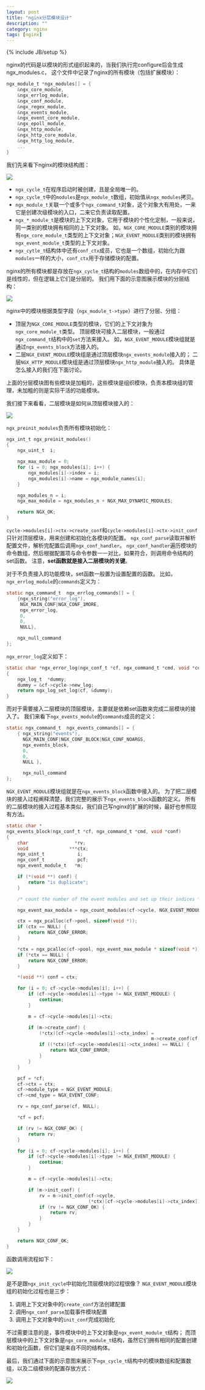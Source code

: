 ```yaml
---
layout: post
title: "nginx分层模块设计"
description: ""
category: nginx
tags: [nginx]
---
```

{% include JB/setup %}

nginx的代码是以模块的形式组织起来的，当我们执行完configure后会生成ngx_modules.c，
这个文件中记录了nginx的所有模块（包括扩展模块）：

``` c
ngx_module_t *ngx_modules[] = {
    &ngx_core_module,
    &ngx_errlog_module,
    &ngx_conf_module,
    &ngx_regex_module,
    &ngx_events_module,
    &ngx_event_core_module,
    &ngx_epoll_module,
    &ngx_http_module,
    &ngx_http_core_module,
    &ngx_http_log_module,
    ...
}
```

我们先来看下nginx的模块结构图：

![](https://raw.githubusercontent.com/ruleless/ngx_port_map/master/doc/class.png)

  * `ngx_cycle_t`在程序启动时被创建，且是全局唯一的。
  * `ngx_cycle_t`中的`modules`是`ngx_module_t`数组，初始值从`ngx_modules`拷贝。
  * `ngx_module_t`关联一个或多个`ngx_command_t`对象，这个对象大有用处，一来它是创建次级模块的入口，二来它负责读取配置。
  * `ngx_*_module_t`是模块的上下文对象，它用于模块的个性化定制，一般来说，同一类别的模块拥有相同的上下文对象。
     如，`NGX_CORE_MODULE`类别的模块拥有`ngx_core_module_t`类型的上下文对象；`NGX_EVENT_MODULE`类别的模块拥有`ngx_event_module_t`类型的上下文对象。
  * `ngx_cytle_t`结构体中还有`conf_ctx`成员，它也是一个数组，初始化为跟`modules`一样的大小，`conf_ctx`用于存储模块的配置。

nginx的所有模块都是存放在`ngx_cycle_t`结构的`modules`数组中的，在内存中它们是线性的，但在逻辑上它们是分层的。
我们用下面的示意图展示模块的分层结构：

![](https://raw.githubusercontent.com/ruleless/ngx_port_map/master/doc/layer.png)

nginx中的模块根据类型字段（`ngx_module_t->type`）进行了分层、分组：

  * 顶层为`NGX_CORE_MODULE`类型的模块，它们的上下文对象为`ngx_core_module_t`类型。
    顶层模块可接入二层模块，一般通过`ngx_command_t`结构中的`set`方法来接入。
	如，`NGX_EVENT_MODULE`模块组就是通过`ngx_events_block`方法接入的。
  * 二层`NGX_EVENT_MODULE`模块组是通过顶层模块`ngx_events_module`接入的；
    二层`NGX_HTTP_MODULE`模块组是通过顶层模块`ngx_http_module`接入的。
	具体是怎么接入的我们在下面讨论。

上面的分层模块图有些模块是加粗的，这些模块是组织模块，负责本模块组的管理，未加粗的则是实际干活的功能模块。

我们接下来看看，二层模块是如何从顶层模块接入的：

![](https://raw.githubusercontent.com/ruleless/ngx_port_map/master/doc/control-flow.png)

`ngx_preinit_modules`负责所有模块初始化：

``` c
ngx_int_t ngx_preinit_modules()
{
    ngx_uint_t  i;

    ngx_max_module = 0;
    for (i = 0; ngx_modules[i]; i++) {
        ngx_modules[i]->index = i;
        ngx_modules[i]->name = ngx_module_names[i];
    }

    ngx_modules_n = i;
    ngx_max_module = ngx_modules_n + NGX_MAX_DYNAMIC_MODULES;

    return NGX_OK;
}
```

`cycle->modules[i]->ctx->create_conf`和`cycle->modules[i]->ctx->init_conf`只针对顶层模块，用来创建和初始化各模块的配置。
`ngx_conf_parse`读取并解析配置文件，解析完配置后调用`ngx_conf_handler`。
`ngx_conf_handler`遍历模块的命令数组，然后根据配置项与命令参数一一对比，如果符合，则调用命令结构的set函数。
注意，**set函数就是接入二层模块的关键**。

对于不负责接入的功能模块，set函数一般置为设置配置的函数。
比如，`ngx_errlog_module`的`commands`定义为：

``` c
static ngx_command_t  ngx_errlog_commands[] = {
    {ngx_string("error_log"),
     NGX_MAIN_CONF|NGX_CONF_1MORE,
     ngx_error_log,
     0,
     0,
     NULL},

    ngx_null_command
};
```

`ngx_error_log`定义如下：

``` c
static char *ngx_error_log(ngx_conf_t *cf, ngx_command_t *cmd, void *conf)
{
    ngx_log_t  *dummy;
    dummy = &cf->cycle->new_log;
    return ngx_log_set_log(cf, &dummy);
}
```

而对于需要接入二层模块的顶层模块，主要就是依赖set函数来完成二层模块的接入了。
我们来看下`ngx_events_module`的`commands`成员的定义：

``` c
static ngx_command_t  ngx_events_commands[] = {
    { ngx_string("events"),
      NGX_MAIN_CONF|NGX_CONF_BLOCK|NGX_CONF_NOARGS,
      ngx_events_block,
      0,
      0,
      NULL },

      ngx_null_command
};
```

`NGX_EVENT_MODULE`模块组就是在`ngx_events_block`函数中接入的。
为了把二层模块的接入过程阐释清楚，我们完整的展示下`ngx_events_block`函数的定义。
所有的二层模块的接入过程基本类似，我们自己写nginx的扩展的时候，最好也参照现有方法。

``` c
static char *
ngx_events_block(ngx_conf_t *cf, ngx_command_t *cmd, void *conf)
{
    char                 *rv;
    void               ***ctx;
    ngx_uint_t            i;
    ngx_conf_t            pcf;
    ngx_event_module_t   *m;

    if (*(void **) conf) {
        return "is duplicate";
    }

    /* count the number of the event modules and set up their indices */

    ngx_event_max_module = ngx_count_modules(cf->cycle, NGX_EVENT_MODULE);

    ctx = ngx_pcalloc(cf->pool, sizeof(void *));
    if (ctx == NULL) {
        return NGX_CONF_ERROR;
    }

    *ctx = ngx_pcalloc(cf->pool, ngx_event_max_module * sizeof(void *));
    if (*ctx == NULL) {
        return NGX_CONF_ERROR;
    }

    *(void **) conf = ctx;

    for (i = 0; cf->cycle->modules[i]; i++) {
        if (cf->cycle->modules[i]->type != NGX_EVENT_MODULE) {
            continue;
        }

        m = cf->cycle->modules[i]->ctx;

        if (m->create_conf) {
            (*ctx)[cf->cycle->modules[i]->ctx_index] =
                                                     m->create_conf(cf->cycle);
            if ((*ctx)[cf->cycle->modules[i]->ctx_index] == NULL) {
                return NGX_CONF_ERROR;
            }
        }
    }

    pcf = *cf;
    cf->ctx = ctx;
    cf->module_type = NGX_EVENT_MODULE;
    cf->cmd_type = NGX_EVENT_CONF;

    rv = ngx_conf_parse(cf, NULL);

    *cf = pcf;

    if (rv != NGX_CONF_OK) {
        return rv;
    }

    for (i = 0; cf->cycle->modules[i]; i++) {
        if (cf->cycle->modules[i]->type != NGX_EVENT_MODULE) {
            continue;
        }

        m = cf->cycle->modules[i]->ctx;

        if (m->init_conf) {
            rv = m->init_conf(cf->cycle,
                              (*ctx)[cf->cycle->modules[i]->ctx_index]);
            if (rv != NGX_CONF_OK) {
                return rv;
            }
        }
    }

    return NGX_CONF_OK;
}
```

函数调用流程如下：

![](https://raw.githubusercontent.com/ruleless/ngx_port_map/master/doc/control-flow-1.png)

是不是跟`ngx_init_cycle`中初始化顶层模块的过程很像？
`NGX_EVENT_MODULE`模块组的初始化过程也是三步：
  1. 调用上下文对象中的`create_conf`方法创建配置
  2. 调用`ngx_conf_parse`加载事件模块配置
  3. 调用上下文对象中的`init_conf`完成初始化

不过需要注意的是，事件模块中的上下文对象是`ngx_event_module_t`结构；
而顶层模块中的上下文对象是`ngx_core_module_t`结构，虽然它们拥有相同的配置创建和初始化函数，但它们是来自不同的结构体。

最后，我们通过下面的示意图来展示下`ngx_cycle_t`结构中的模块数组和配置数组，以及二级模块的配置存放方式：

![](https://raw.githubusercontent.com/ruleless/ngx_port_map/master/doc/modules.png)
